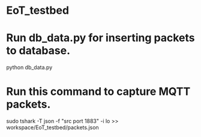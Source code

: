 # EoT_testbed

# Run db_data.py for inserting packets to database.
python db_data.py
# Run this command to capture MQTT packets.
sudo tshark -T json -f "src port 1883" -i lo >> workspace/EoT_testbed/packets.json
